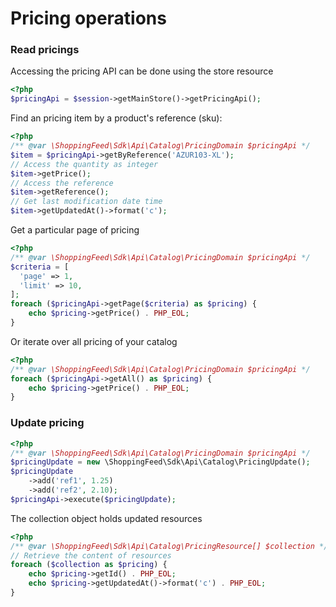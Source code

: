# Pricing operations

### Read pricings

Accessing the pricing API can be done using the store resource

```php
<?php
$pricingApi = $session->getMainStore()->getPricingApi();
```

Find an pricing item by a product's reference (sku):

```php
<?php
/** @var \ShoppingFeed\Sdk\Api\Catalog\PricingDomain $pricingApi */
$item = $pricingApi->getByReference('AZUR103-XL');
// Access the quantity as integer
$item->getPrice();
// Access the reference
$item->getReference();
// Get last modification date time
$item->getUpdatedAt()->format('c');
```

Get a particular page of pricing

```php
<?php
/** @var \ShoppingFeed\Sdk\Api\Catalog\PricingDomain $pricingApi */
$criteria = [
  'page' => 1,  
  'limit' => 10,  
];
foreach ($pricingApi->getPage($criteria) as $pricing) {
	echo $pricing->getPrice() . PHP_EOL;
}
```

Or iterate over all pricing of your catalog

```php
<?php
/** @var \ShoppingFeed\Sdk\Api\Catalog\PricingDomain $pricingApi */
foreach ($pricingApi->getAll() as $pricing) {
	echo $pricing->getPrice() . PHP_EOL;
}
```

### Update pricing

```php
<?php
/** @var \ShoppingFeed\Sdk\Api\Catalog\PricingDomain $pricingApi */
$pricingUpdate = new \ShoppingFeed\Sdk\Api\Catalog\PricingUpdate();
$pricingUpdate
    ->add('ref1', 1.25)
    ->add('ref2', 2.10);
$pricingApi->execute($pricingUpdate);
```

The collection object holds updated resources

```php
<?php
/** @var \ShoppingFeed\Sdk\Api\Catalog\PricingResource[] $collection */
// Retrieve the content of resources
foreach ($collection as $pricing) {
	echo $pricing->getId() . PHP_EOL;
	echo $pricing->getUpdatedAt()->format('c') . PHP_EOL;
}
```
